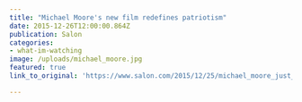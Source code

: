 ```yaml
---
title: "Michael Moore's new film redefines patriotism"
date: 2015-12-26T12:00:00.864Z
publication: Salon
categories: 
- what-im-watching
image: /uploads/michael_moore.jpg
featured: true
link_to_original: 'https://www.salon.com/2015/12/25/michael_moore_just_exploded_the_rights_biggest_lie/'

---
```


